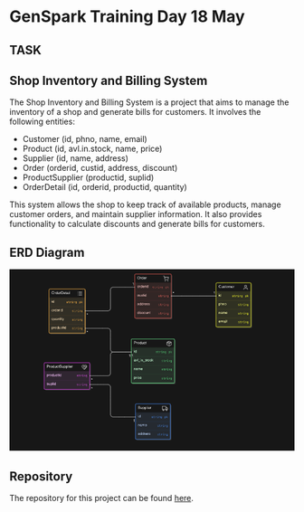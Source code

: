 # GenSpark Training Day 18 May

## TASK

## Shop Inventory and Billing System

The Shop Inventory and Billing System is a project that aims to manage the inventory of a shop and generate bills for customers. It involves the following entities:

- Customer (id, phno, name, email)
- Product (id, avl.in.stock, name, price)
- Supplier (id, name, address)
- Order (orderid, custid, address, discount)
- ProductSupplier (productid, suplid)
- OrderDetail (id, orderid, productid, quantity)

This system allows the shop to keep track of available products, manage customer orders, and maintain supplier information. It also provides functionality to calculate discounts and generate bills for customers.

## ERD Diagram 

![shoping](https://github.com/kaxxsh/GenSpark/blob/main/Results/Day%2018/Erd.png)

## Repository

The repository for this project can be found [here](https://github.com/gayat19/FSD09Apr2024).
